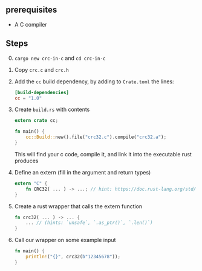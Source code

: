 ## prerequisites

- A C compiler


## Steps

0. `cargo new crc-in-c` and `cd crc-in-c`
1. Copy `crc.c` and `crc.h`
2. Add the `cc` build dependency, by adding to `Crate.toml` the lines:
    ```toml
    [build-dependencies]
    cc = "1.0"
    ```
3. Create `build.rs` with contents
    ```rust
    extern crate cc;

    fn main() {
        cc::Build::new().file("crc32.c").compile("crc32.a");
    }
    ```

    This will find your c code, compile it, and link it into the executable rust produces
4. Define an extern (fill in the argument and return types)
    ```rust
    extern "C" {
        fn CRC32( ... ) -> ...; // hint: https://doc.rust-lang.org/std/os/raw
    }
    ```
5. Create a rust wrapper that calls the extern function
    ```rust
    fn crc32( ... ) -> ... { 
        ... // (hints: `unsafe`, `.as_ptr()`, `.len()`)
    }
    ```

6. Call our wrapper on some example input
    ```rust
    fn main() {
        println!("{}", crc32(b"12345678"));
    }
    ```
